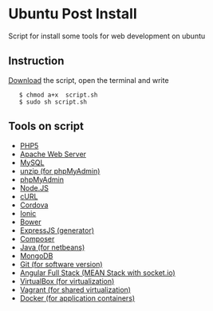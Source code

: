 # Ubuntu Post Install


Script for install some tools for web development on ubuntu

## Instruction

[Download](https://github.com/IgorDePaula/UbuntuPostInstall/releases) the script, open the terminal and write
```
   $ chmod a+x  script.sh 
   $ sudo sh script.sh
```


## Tools on script


-  [PHP5](http://www.php.net/)
-  [Apache Web Server](http://httpd.apache.org/)
-  [MySQL](https://www.mysql.com/)
-  [unzip (for phpMyAdmin)](http://linux.die.net/man/1/unzip)
-  [phpMyAdmin](http://phpmyadmin.net)
-  [Node.JS](http://www.nodejs.org)
-  [cURL](http://curl.haxx.se/)
-  [Cordova](http://cordova.apache.org)
-  [Ionic](http://www.ionicframework.com)
-  [Bower](http://www.bower.io/)
-  [ExpressJS (generator)](http://expressjs.com/starter/generator.html)
-  [Composer](https://www.getcomposer.org/)
-  [Java (for netbeans)](www.java.com)
-  [MongoDB](http://www.mongodb.org)
-  [Git (for software version)](http://www.git-scm.com)
-  [Angular Full Stack (MEAN Stack with socket.io)](https://github.com/DaftMonk/generator-angular-fullstack/)
-  [VirtualBox (for virtualization)](https://www.virtualbox.org/)
-  [Vagrant (for shared virtualization)](https://www.vagrantup.com/)
-  [Docker (for application containers)](https://www.docker.com/)